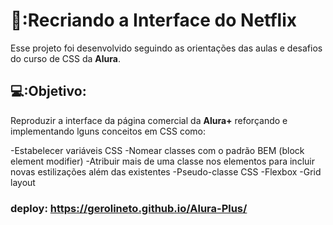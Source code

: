 # 📘:Recriando a Interface do Netflix   



Esse projeto foi desenvolvido seguindo as orientações das aulas e desafios do curso de CSS da **Alura**.

## 💻:Objetivo:

Reproduzir a interface da página comercial da **Alura+** reforçando e implementando lguns conceitos em CSS como:

-Estabelecer variáveis CSS
-Nomear classes com o padrão BEM (block element modifier)
-Atribuir mais de uma classe nos elementos para incluir novas estilizações além das existentes
-Pseudo-classe CSS
-Flexbox
-Grid layout




### deploy: https://gerolineto.github.io/Alura-Plus/
